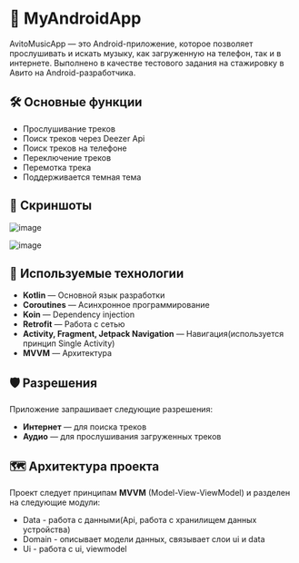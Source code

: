 # 📱 MyAndroidApp

AvitoMusicApp — это Android-приложение, которое позволяет прослушивать и искать музыку, как загруженную на телефон, так и в интернете.
Выполнено в качестве тестового задания на стажировку в Авито на Android-разработчика.

## 🛠️ Основные функции

- Прослушивание треков
- Поиск треков через Deezer Api
- Поиск треков на телефоне 
- Переключение треков
- Перемотка трека
- Поддерживается темная тема

## 📸 Скриншоты  
![image](https://github.com/user-attachments/assets/bb47ae0e-667f-4e53-b085-05691698112c)

![image](https://github.com/user-attachments/assets/7f3e4f19-3139-4eeb-b17a-050b7e9d53f2)

## 🧩 Используемые технологии  

- **Kotlin** — Основной язык разработки   
- **Coroutines** — Асинхронное программирование
- **Koin** — Dependency injection
- **Retrofit** — Работа с сетью
- **Activity, Fragment, Jetpack Navigation** — Навигация(используется принцип Single Activity)
- **MVVM** — Архитектура

## 🛡️ Разрешения  

Приложение запрашивает следующие разрешения:  

- **Интернет** — для поиска треков  
- **Аудио** — для прослушивания загруженных треков

## 🗺️ Архитектура проекта  

Проект следует принципам **MVVM** (Model-View-ViewModel) и разделен на следующие модули:
- Data - работа с данными(Api, работа с хранилищем данных устройства)
- Domain - описывает модели данных, связывает слои ui и data
- Ui - работа с ui, viewmodel 

